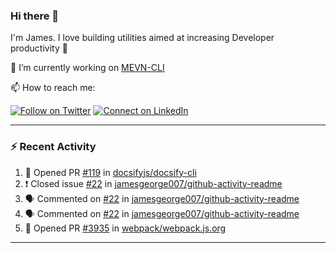 ### Hi there 👋

I'm James. I love building utilities aimed at increasing Developer productivity :raised_hands: 

🔭 I’m currently working on [MEVN-CLI](https://github.com/madlabsinc/mevn-cli)

📫 How to reach me:

[![Follow on Twitter](https://img.shields.io/badge/--twitter?label=Twitter&logo=Twitter&style=social)](https://twitter.com/james_madhacks) [![Connect on LinkedIn](https://img.shields.io/badge/--linkedin?label=LinkedIn&logo=LinkedIn&style=social)](https://www.linkedin.com/in/jamesgeorge007)

---

### :zap: Recent Activity

<!--START_SECTION:activity-->
1. 💪 Opened PR [#119](https://github.com//docsifyjs/docsify-cli/pull/119) in [docsifyjs/docsify-cli](https://github.com//docsifyjs/docsify-cli)
2. ❗️ Closed issue [#22](https://github.com//jamesgeorge007/github-activity-readme/issues/22) in [jamesgeorge007/github-activity-readme](https://github.com//jamesgeorge007/github-activity-readme)
3. 🗣 Commented on [#22](https://github.com//jamesgeorge007/github-activity-readme/issues/22) in [jamesgeorge007/github-activity-readme](https://github.com//jamesgeorge007/github-activity-readme)
4. 🗣 Commented on [#22](https://github.com//jamesgeorge007/github-activity-readme/issues/22) in [jamesgeorge007/github-activity-readme](https://github.com//jamesgeorge007/github-activity-readme)
5. 💪 Opened PR [#3935](https://github.com//webpack/webpack.js.org/pull/3935) in [webpack/webpack.js.org](https://github.com//webpack/webpack.js.org)
<!--END_SECTION:activity-->

---

<!--
**jamesgeorge007/jamesgeorge007** is a ✨ _special_ ✨ repository because its `README.md` (this file) appears on your GitHub profile.

Here are some ideas to get you started:

- 🌱 I’m currently learning ...
- 👯 I’m looking to collaborate on ...
- 🤔 I’m looking for help with ...
- 💬 Ask me about ...
- 😄 Pronouns: ...
- ⚡ Fun fact: ...
-->
